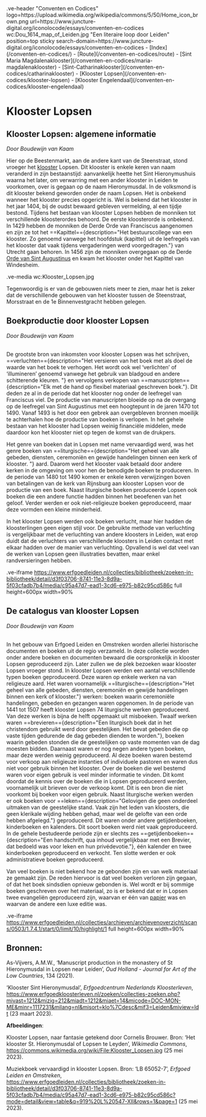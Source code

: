 <link rel="stylesheet" href="https://fonts.googleapis.com/css?family=Trirong">
<style>
    @import url('https://fonts.googleapis.com/css2?family=Cardo&family=Caudex&family=Marck+Script&display=swap');
    #juncture ve-header {font-family: 'Caudex'}
    #juncture h1 {font-family: 'Caudex'}
    #juncture h2 {font-family: 'Caudex'}
    #juncture h3 {font-family: 'Caudex'}
    #juncture a:link { color: brown; text-decoration: underline; }
</style>
.ve-header "Conventen en Codices" logo=https://upload.wikimedia.org/wikipedia/commons/5/50/Home_icon_brown.png url=https://www.juncture-digital.org/iconolocode/essays/conventen-en-codices wc:Dou_1614_map_of_Leiden.jpg "Een literaire loop door Leiden" position=top sticky search-domain=https://www.juncture-digital.org/iconolocode/essays/conventen-en-codices 
    - [Index](/conventen-en-codices/)
    - [Route](/conventen-en-codices/route)
    - [Sint Maria Magdalenaklooster](/conventen-en-codices/maria-magdalenaklooster)
    - [Sint-Catharinaklooster](/conventen-en-codices/catharinaklooster)
    - [Klooster Lopsen](/conventen-en-codices/klooster-lopsen)
    - [Klooster Engelendaal](/conventen-en-codices/klooster-engelendaal)

# Klooster Lopsen

## Klooster Lopsen: algemene informatie
*Door Boudewijn van Kaam*

Hier op de Beestenmarkt, aan de andere kant van de Steenstraat, stond vroeger het [klooster](https://www.juncture-digital.org/iconolocode/essays/conventen-en-codices/kloosters-middeleeuwen) Lopsen. Dit klooster is enkele keren van naam veranderd in zijn bestaanstijd: aanvankelijk heette het Sint Hieronymushuis waarna het later, om verwarring met een ander klooster in Leiden te voorkomen, over is gegaan op de naam Hieronymusdal. In de volksmond is dit klooster bekend geworden onder de naam Lopsen. Het is onbekend wanneer het klooster precies opgericht is. Wel is bekend dat het klooster in het jaar 1404, bij de oudst bewaard gebleven vermelding, al een tijdje bestond. Tijdens het bestaan van klooster Lopsen hebben de monniken tot verschillende kloosterordes behoord. De eerste kloosterorde is onbekend. In 1429 hebben de monniken de Derde Orde van Franciscus aangenomen en zijn ze tot het ==Kapittel=={description="Het bestuurscollege van een klooster. Zo genoemd vanwege het hoofdstuk (kapittel) uit de leefregels van het klooster dat vaak tijdens vergaderingen werd voorgedragen."} van Utrecht gaan behoren. In 1456 zijn de monniken overgegaan op de Derde [Orde van Sint Augustinus](https://www.juncture-digital.org/iconolocode/essays/conventen-en-codices/orde-augustinus) en kwam het klooster onder het Kapittel van Windesheim. 

.ve-media wc:Klooster_Lopsen.jpg

Tegenwoordig is er van de gebouwen niets meer te zien, maar het is zeker dat de verschillende gebouwen van het klooster tussen de Steenstraat, Morsstraat en de 1e Binnenvestgracht hebben gelegen.


## Boekproductie door klooster Lopsen
*Door Boudewijn van Kaam*
<br><br>

De grootste bron van inkomsten voor klooster Lopsen was het schrijven, ==verluchten=={description="Het versieren van het boek met als doel de waarde van het boek te verhogen. Het wordt ook wel ‘verlichten’ of ‘illumineren’ genoemd vanwege het gebruik van bladgoud en andere schitterende kleuren. "} en vervolgens verkopen van ==manuscripten=={description="Elk met de hand op flexibel materiaal geschreven boek."}. Dit deden ze al in de periode dat het klooster nog onder de leefregel van Franciscus viel. De productie van manuscripten bloeide op na de overgang op de leefregel van Sint Augustinus met een hoogtepunt in de jaren 1470 tot 1490. Vanaf 1493 is het door een gebrek aan overgebleven bronnen moeilijk te achterhalen hoe de productie van boeken is verlopen. In het gehele bestaan van het klooster had Lopsen weinig financiële middelen, mede daardoor kon het klooster niet op tegen de komst van de drukpers. 

Het genre van boeken dat in Lopsen met name vervaardigd werd, was het genre boeken van ==liturgische=={description="Het geheel van alle gebeden, diensten, ceremoniën en gewijde handelingen binnen een kerk of klooster. "} aard. Daarom werd het klooster vaak betaald door andere kerken in de omgeving om voor hen de benodigde boeken te produceren. In de periode van 1480 tot 1490 komen er enkele keren verwijzingen boven van betalingen van de kerk van Rijnsburg aan klooster Lopsen voor de productie van een boek. Naast liturgische boeken produceerde Lopsen ook boeken die een andere functie hadden binnen het beoefenen van het geloof. Verder werden er ook niet-religieuze boeken geproduceerd, maar deze vormden een kleine minderheid.

In het klooster Lopsen werden ook boeken verlucht, maar hier hadden de kloosterlingen geen eigen stijl voor. De gebruikte methode van verluchting is vergelijkbaar met de verluchting van andere kloosters in Leiden, wat erop duidt dat de verluchters van verschillende kloosters in Leiden contact met elkaar hadden over de manier van verluchting. Opvallend is wel dat veel van de werken van Lopsen geen illustraties bevatten, maar enkel randversieringen hebben.

.ve-iframe https://www.erfgoedleiden.nl/collecties/bibliotheek/zoeken-in-bibliotheek/detail/d3f03706-8741-11e3-8d9a-5f03cfadb7b4/media/c95a47d7-ead1-3cd6-e975-b82c95cd586c full height=600px width=90%

## De catalogus van klooster Lopsen
*Door Boudewijn van Kaam*
<br><br>

In het gebouw van Erfgoed Leiden en Omstreken worden allerlei historische documenten en boeken uit de regio verzameld. In deze collectie worden onder andere boeken en documenten bewaard die oorspronkelijk in klooster Lopsen geproduceerd zijn. Later zullen we de plek bezoeken waar klooster Lopsen vroeger stond. In klooster Lopsen werden een aantal verschillende typen boeken geproduceerd. Deze waren op enkele werken na van religieuze aard. Het waren voornamelijk ==liturgische=={description="Het geheel van alle gebeden, diensten, ceremoniën en gewijde handelingen binnen een kerk of klooster."} werken: boeken waarin ceremoniële handelingen, gebeden en gezangen waren opgenomen. In de periode van 1441 tot 1507 heeft klooster Lopsen 74 liturgische werken geproduceerd. Van deze werken is bijna de helft opgemaakt uit misboeken. Twaalf werken waren ==brevieren=={description="Een liturgisch boek dat in het christendom gebruikt werd door geestelijken. Het bevat gebeden die op vaste tijden gedurende de dag gebeden dienden te worden."}, boeken waarin gebeden stonden die de geestelijken op vaste momenten van de dag moesten bidden. Daarnaast waren er nog negen andere typen boeken, maar deze werden weinig geproduceerd. Al deze boeken waren bestemd voor verkoop aan religieuze instanties of individuele pastoren en waren dus niet voor gebruik binnen het klooster. Over de boeken die wel bestemd waren voor eigen gebruik is veel minder informatie te vinden. Dit komt doordat de kennis over de boeken die in Lopsen geproduceerd werden, voornamelijk uit brieven over de verkoop komt. Dit is een bron die niet voorkomt bij boeken voor eigen gebruik. Naast liturgische werken werden er ook boeken voor ==leken=={description="Gelovigen die geen onderdeel uitmaken van de geestelijke stand. Vaak zijn het leden van kloosters, die geen klerikale wijding hebben gehad, maar wel de gelofte van een orde hebben afgelegd."} geproduceerd. Dit waren onder andere getijdenboeken, kinderboeken en kalenders. Dit soort boeken werd niet vaak geproduceerd. In de gehele bestudeerde periode zijn er slechts zes ==getijdenboeken=={description="Een handschrift, qua inhoud vergelijkbaar met een Brevier, dat bedoeld was voor leken en hun privédevotie."}, één kalender en twee kinderboeken geproduceerd en verkocht. Ten slotte werden er ook administratieve boeken geproduceerd.

Van veel boeken is niet bekend hoe ze gebonden zijn en van welk materiaal ze gemaakt zijn. De reden hiervoor is dat veel boeken verloren zijn gegaan, of dat het boek sindsdien opnieuw gebonden is. Wel wordt er bij sommige boeken geschreven over het materiaal, zo is er bekend dat er in Lopsen twee evangeliën geproduceerd zijn, waarvan er één van [papier](https://www.juncture-digital.org/iconolocode/essays/conventen-en-codices/papier) was en waarvan de andere een luxe editie was. 

.ve-iframe https://www.erfgoedleiden.nl/collecties/archieven/archievenoverzicht/scans/0503/1.7.4.1/start/0/limit/10/highlight/1 full height=600px width=90%

## Bronnen:

As-Vijvers, A.M.W., ‘Manuscript production in the monastery of St Hieronymusdal in Lopsen near Leiden’, *Oud Holland - Journal for Art of the Low Countries*, 134 (2021).

‘Klooster Sint Hieronymusdal’, *Erfgoedcentrum Nederlands Kloosterleven*,
<https://www.erfgoedkloosterleven.nl/zoeken/collecties-zoeken.php?mivast=1212&mizig=212&miadt=1212&miaet=14&micode=DOC-MON-ME&minr=1117231&milang=nl&misort=klo%7Cdesc&mif3=Leiden&miview=ldt> (23 maart 2023).

**Afbeeldingen**:

Klooster Lopsen, naar fantasie getekend door Cornelis Brouwer. Bron: ‘Het klooster St. Hieronymusdal of Lopsen te Leyden’, *Wikimedia Commons*, <https://commons.wikimedia.org/wiki/File:Klooster_Lopsen.jpg> (25 mei 2023).

Muziekboek vervaardigd in klooster Lopsen. Bron: ‘LB 65052-7’, *Erfgoed Leiden en Omstreken*, <https://www.erfgoedleiden.nl/collecties/bibliotheek/zoeken-in-bibliotheek/detail/d3f03706-8741-11e3-8d9a-5f03cfadb7b4/media/c95a47d7-ead1-3cd6-e975-b82c95cd586c?mode=detail&view=table&q=919%20L%20547-XII&rows=1&page=1> (25 mei 2023).

